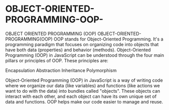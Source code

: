 # OBJECT-ORIENTED-PROGRAMMING-OOP-
OBJECT ORIENTED PROGRAMMING (OOP)
OBJECT-ORIENTED-PROGRAMMING(OOP) OOP stands for Object-Oriented Programming. 
It's a programming paradigm that focuses on organizing code into objects that have both data (properties) and behavior (methods).
Object-Oriented Programming (OOP) in JavaScript can be understood through the four main pillars or principles of OOP.
These principles are:

Encapsulation
Abstraction
Inheritance
Polymorphism 


Object-Oriented Programming (OOP) in JavaScript is a way of writing code where we organize our data (like variables) 
and functions (like actions we want to do with the data) into bundles called "objects". These objects can interact with each other, 
and each object can have its own unique set of data and functions. OOP helps make our code easier to manage and reuse.
